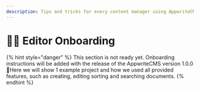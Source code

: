 ```yaml
---
description: Tips and tricks for every content manager using AppwriteCMS
---
```


# 👨💼 Editor Onboarding

{% hint style="danger" %}
This section is not ready yet. Onboarding instructions will be added with the release of the AppwriteCMS version 1.0.0 💪Here we will show 1 example project and how we used all provided features, such as creating, editing sorting and searching documents.
{% endhint %}
